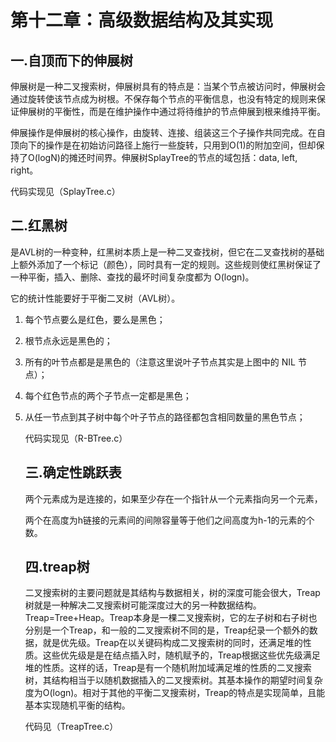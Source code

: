 #                  第十二章：高级数据结构及其实现

## 一.自顶而下的伸展树

伸展树是一种二叉搜索树，伸展树具有的特点是：当某个节点被访问时，伸展树会通过旋转使该节点成为树根。不保存每个节点的平衡信息，也没有特定的规则来保证伸展树的平衡性，而是在维护操作中通过将待维护的节点伸展到根来维持平衡。

伸展操作是伸展树的核心操作，由旋转、连接、组装这三个子操作共同完成。在自顶向下的操作是在初始访问路径上施行一些旋转，只用到O(1)的附加空间，但却保持了O(logN)的摊还时间界。伸展树SplayTree的节点的域包括：data, left, right。

代码实现见（SplayTree.c）

## 二.红黑树

是AVL树的一种变种，红黑树本质上是一种二叉查找树，但它在二叉查找树的基础上额外添加了一个标记（颜色），同时具有一定的规则。这些规则使红黑树保证了一种平衡，插入、删除、查找的最坏时间复杂度都为 O(logn)。

它的统计性能要好于平衡二叉树（AVL树）。

1. 每个节点要么是红色，要么是黑色；

2. 根节点永远是黑色的；

3. 所有的叶节点都是是黑色的（注意这里说叶子节点其实是上图中的 NIL 节点）；

4. 每个红色节点的两个子节点一定都是黑色；

5. 从任一节点到其子树中每个叶子节点的路径都包含相同数量的黑色节点；

   代码实现见（R-BTree.c）

   ## 三.确定性跳跃表

   两个元素成为是连接的，如果至少存在一个指针从一个元素指向另一个元素，

   两个在高度为h链接的元素间的间隙容量等于他们之间高度为h-1的元素的个数。

   ## 四.treap树

   二叉搜索树的主要问题就是其结构与数据相关，树的深度可能会很大，Treap树就是一种解决二叉搜索树可能深度过大的另一种数据结构。Treap=Tree+Heap。Treap本身是一棵二叉搜索树，它的左子树和右子树也分别是一个Treap，和一般的二叉搜索树不同的是，Treap纪录一个额外的数据，就是优先级。Treap在以关键码构成二叉搜索树的同时，还满足堆的性质。这些优先级是是在结点插入时，随机赋予的，Treap根据这些优先级满足堆的性质。这样的话，Treap是有一个随机附加域满足堆的性质的二叉搜索树，其结构相当于以随机数据插入的二叉搜索树。其基本操作的期望时间复杂度为O(logn)。相对于其他的平衡二叉搜索树，Treap的特点是实现简单，且能基本实现随机平衡的结构。

   代码见（TreapTree.c）
